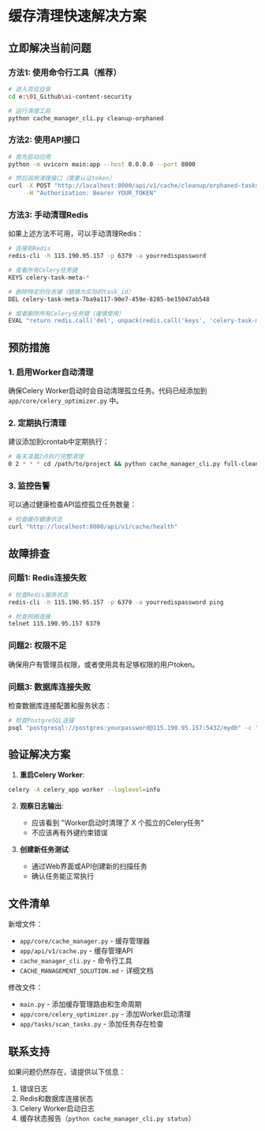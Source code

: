 # 缓存清理快速解决方案

## 立即解决当前问题

### 方法1: 使用命令行工具（推荐）

```bash
# 进入项目目录
cd e:\01_Github\ai-content-security

# 运行清理工具
python cache_manager_cli.py cleanup-orphaned
```

### 方法2: 使用API接口

```bash
# 首先启动应用
python -m uvicorn main:app --host 0.0.0.0 --port 8000

# 然后调用清理接口（需要认证token）
curl -X POST "http://localhost:8000/api/v1/cache/cleanup/orphaned-tasks" \
     -H "Authorization: Bearer YOUR_TOKEN"
```

### 方法3: 手动清理Redis

如果上述方法不可用，可以手动清理Redis：

```bash
# 连接到Redis
redis-cli -h 115.190.95.157 -p 6379 -a yourredispassword

# 查看所有Celery任务键
KEYS celery-task-meta-*

# 删除特定的任务键（替换为实际的task_id）
DEL celery-task-meta-7ba9a117-90e7-459e-8285-be15047ab548

# 或者删除所有Celery任务键（谨慎使用）
EVAL "return redis.call('del', unpack(redis.call('keys', 'celery-task-meta-*')))" 0
```

## 预防措施

### 1. 启用Worker自动清理

确保Celery Worker启动时会自动清理孤立任务。代码已经添加到 `app/core/celery_optimizer.py` 中。

### 2. 定期执行清理

建议添加到crontab中定期执行：

```bash
# 每天凌晨2点执行完整清理
0 2 * * * cd /path/to/project && python cache_manager_cli.py full-cleanup >> /var/log/cache_cleanup.log 2>&1
```

### 3. 监控告警

可以通过健康检查API监控孤立任务数量：

```bash
# 检查缓存健康状态
curl "http://localhost:8000/api/v1/cache/health"
```

## 故障排查

### 问题1: Redis连接失败

```bash
# 检查Redis服务状态
redis-cli -h 115.190.95.157 -p 6379 -a yourredispassword ping

# 检查网络连接
telnet 115.190.95.157 6379
```

### 问题2: 权限不足

确保用户有管理员权限，或者使用具有足够权限的用户token。

### 问题3: 数据库连接失败

检查数据库连接配置和服务状态：

```bash
# 检查PostgreSQL连接
psql "postgresql://postgres:yourpassword@115.190.95.157:5432/mydb" -c "SELECT 1;"
```

## 验证解决方案

1. **重启Celery Worker**:
```bash
celery -A celery_app worker --loglevel=info
```

2. **观察日志输出**:
   - 应该看到 "Worker启动时清理了 X 个孤立的Celery任务"
   - 不应该再有外键约束错误

3. **创建新任务测试**:
   - 通过Web界面或API创建新的扫描任务
   - 确认任务能正常执行

## 文件清单

新增文件：
- `app/core/cache_manager.py` - 缓存管理器
- `app/api/v1/cache.py` - 缓存管理API
- `cache_manager_cli.py` - 命令行工具
- `CACHE_MANAGEMENT_SOLUTION.md` - 详细文档

修改文件：
- `main.py` - 添加缓存管理路由和生命周期
- `app/core/celery_optimizer.py` - 添加Worker启动清理
- `app/tasks/scan_tasks.py` - 添加任务存在检查

## 联系支持

如果问题仍然存在，请提供以下信息：
1. 错误日志
2. Redis和数据库连接状态
3. Celery Worker启动日志
4. 缓存状态报告（`python cache_manager_cli.py status`）